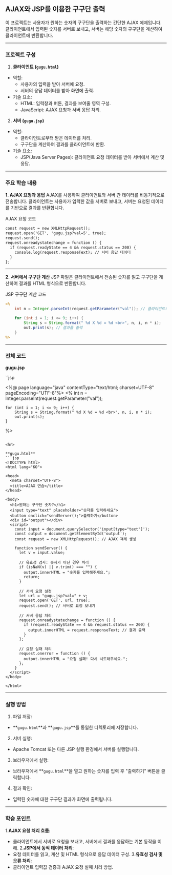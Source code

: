 ## AJAX와 JSP를 이용한 구구단 출력 ##
이 프로젝트는 사용자가 원하는 숫자의 구구단을 출력하는 간단한 AJAX 예제입니다. 클라이언트에서 입력된 숫자를 서버로 보내고, 서버는 해당 숫자의 구구단을 계산하여 클라이언트에 반환합니다.

<hr>

### 프로젝트 구성 ###
1. **클라이언트 (`gugu.html`)**
- 역할:
  - 사용자의 입력을 받아 서버에 요청.
  - 서버의 응답 데이터를 받아 화면에 출력.
- 기술 요소:
  - HTML: 입력창과 버튼, 결과를 보여줄 영역 구성.
  - JavaScript: AJAX 요청과 서버 응답 처리.

2. **서버 (`gugu.jsp`)**
- 역할:
  - 클라이언트로부터 받은 데이터를 처리.
  - 구구단을 계산하여 결과를 클라이언트에 반환.
- 기술 요소:
  - JSP(Java Server Pages): 클라이언트 요청 데이터를 받아 서버에서 계산 및 응답.

<hr>


### 주요 학습 내용 ###
**1. AJAX 요청과 응답**
AJAX를 사용하여 클라이언트와 서버 간 데이터를 비동기적으로 전송합니다. 클라이언트는 사용자가 입력한 값을 서버로 보내고, 서버는 요청된 데이터를 기반으로 결과를 반환합니다.

AJAX 요청 코드
```jsp
const request = new XMLHttpRequest();
request.open('GET', 'gugu.jsp?val=5', true);
request.send();
request.onreadystatechange = function () {
  if (request.readyState == 4 && request.status == 200) {
    console.log(request.responseText); // 서버 응답 데이터
  }
};
```
<hr>

**2. 서버에서 구구단 계산**
JSP 파일은 클라이언트에서 전송된 숫자를 읽고 구구단을 계산하여 결과를 HTML 형식으로 반환합니다.

JSP 구구단 계산 코드
```jsp
<%
    int n = Integer.parseInt(request.getParameter("val")); // 클라이언트로부터 받은 값

    for (int i = 1; i <= 9; i++) {
        String s = String.format(" %d X %d = %d <br>", n, i, n * i);
        out.print(s); // 결과를 출력
    }
%>
```
<hr>

### 전체 코드 ###
**gugu.jsp**

``jsp

<%@ page language="java" contentType="text/html; charset=UTF-8"
    pageEncoding="UTF-8"%>
<%
    int n = Integer.parseInt(request.getParameter("val"));

    for (int i = 1; i <= 9; i++) {
        String s = String.format(" %d X %d = %d <br>", n, i, n * i);
        out.print(s);
    }
%>
```

<hr>

**gugu.html**
```jsp
<!DOCTYPE html>
<html lang="KO">

<head>
  <meta charset="UTF-8">
  <title>AJAX 연습</title>
</head>

<body>
  <h1>원하는 구구단 숫자?</h1>
  <input type="text" placeholder="숫자를 입력하세요">
  <button onclick="sendServer();">출력하기</button>
  <div id="output"></div>
  <script>
    const input = document.querySelector('input[type="text"]');
    const output = document.getElementById('output');
    const request = new XMLHttpRequest(); // AJAX 객체 생성

    function sendServer() {
      let v = input.value;

      // 유효성 검사: 숫자가 아닌 경우 처리
      if (isNaN(v) || v.trim() === "") {
        output.innerHTML = "숫자를 입력해주세요.";
        return;
      }

      // 서버 요청 설정
      let url = "gugu.jsp?val=" + v;
      request.open('GET', url, true);
      request.send(); // 서버로 요청 보내기

      // 서버 응답 처리
      request.onreadystatechange = function () {
        if (request.readyState == 4 && request.status == 200) {
          output.innerHTML = request.responseText; // 결과 출력
        }
      };

      // 요청 실패 처리
      request.onerror = function () {
        output.innerHTML = "요청 실패! 다시 시도해주세요.";
      };
    }
  </script>
</body>

</html>
```
<hr>

### 실행 방법 ###
1. 파일 저장:
  - **`gugu.html`**과 **`gugu.jsp`**를 동일한 디렉토리에 저장합니다.
2. 서버 실행:
  - Apache Tomcat 또는 다른 JSP 실행 환경에서 서버를 실행합니다.
3. 브라우저에서 실행:
  - 브라우저에서 **`gugu.html`**을 열고 원하는 숫자를 입력 후 "출력하기" 버튼을 클릭합니다.
4. 결과 확인:
  - 입력된 숫자에 대한 구구단 결과가 화면에 출력됩니다.

<hr>

### 학습 포인트 ###
1.**AJAX 요청 처리 흐름**:
  - 클라이언트에서 서버로 요청을 보내고, 서버에서 결과를 응답하는 기본 동작을 이해.
2.**JSP에서 동적 데이터 처리**:
  - 요청 데이터를 읽고, 계산 및 HTML 형식으로 응답 데이터 구성.
3.**유효성 검사 및 오류 처리**:
  - 클라이언트 입력값 검증과 AJAX 요청 실패 처리 방법.


